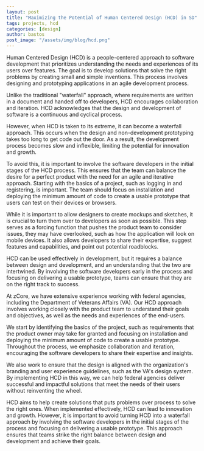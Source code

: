 ```yaml
---
layout: post
title: "Maximizing the Potential of Human Centered Design (HCD) in SD"
tags: projects, hcd
categories: [design]
author: bastos
post_image: "/assets/img/blog/hcd.png"
---
```


Human Centered Design (HCD) is a people-centered approach to software development that prioritizes understanding the needs and experiences of its users over features. The goal is to develop solutions that solve the right problems by creating small and simple inventions. This process involves designing and prototyping applications in an agile development process. 

Unlike the traditional "waterfall" approach, where requirements are written in a document and handed off to developers, HCD encourages collaboration and iteration. HCD acknowledges that the design and development of software is a continuous and cyclical process. 

However, when HCD is taken to its extreme, it can become a waterfall approach. This occurs when the design and non-development prototyping takes too long to get code out the door. As a result, the development process becomes slow and inflexible, limiting the potential for innovation and growth. 

To avoid this, it is important to involve the software developers in the initial stages of the HCD process. This ensures that the team can balance the desire for a perfect product with the need for an agile and iterative approach. Starting with the basics of a project, such as logging in and registering, is important. The team should focus on installation and deploying the minimum amount of code to create a usable prototype that users can test on their devices or browsers. 

While it is important to allow designers to create mockups and sketches, it is crucial to turn them over to developers as soon as possible. This step serves as a forcing function that pushes the product team to consider issues, they may have overlooked, such as how the application will look on mobile devices. It also allows developers to share their expertise, suggest features and capabilities, and point out potential roadblocks. 

HCD can be used effectively in development, but it requires a balance between design and development, and an understanding that the two are intertwined. By involving the software developers early in the process and focusing on delivering a usable prototype, teams can ensure that they are on the right track to success. 

At zCore, we have extensive experience working with federal agencies, including the Department of Veterans Affairs (VA). Our HCD approach involves working closely with the product team to understand their goals and objectives, as well as the needs and experiences of the end-users.  

We start by identifying the basics of the project, such as requirements that the product owner may take for granted and focusing on installation and deploying the minimum amount of code to create a usable prototype. Throughout the process, we emphasize collaboration and iteration, encouraging the software developers to share their expertise and insights.  

We also work to ensure that the design is aligned with the organization's branding and user experience guidelines, such as the VA's design system. By implementing HCD in this way, we can help federal agencies deliver successful and impactful solutions that meet the needs of their users without reinventing the wheel. 

HCD aims to help create solutions that puts problems over process to solve the right ones. When implemented effectively, HCD can lead to innovation and growth. However, it is important to avoid turning HCD into a waterfall approach by involving the software developers in the initial stages of the process and focusing on delivering a usable prototype. This approach ensures that teams strike the right balance between design and development and achieve their goals. 